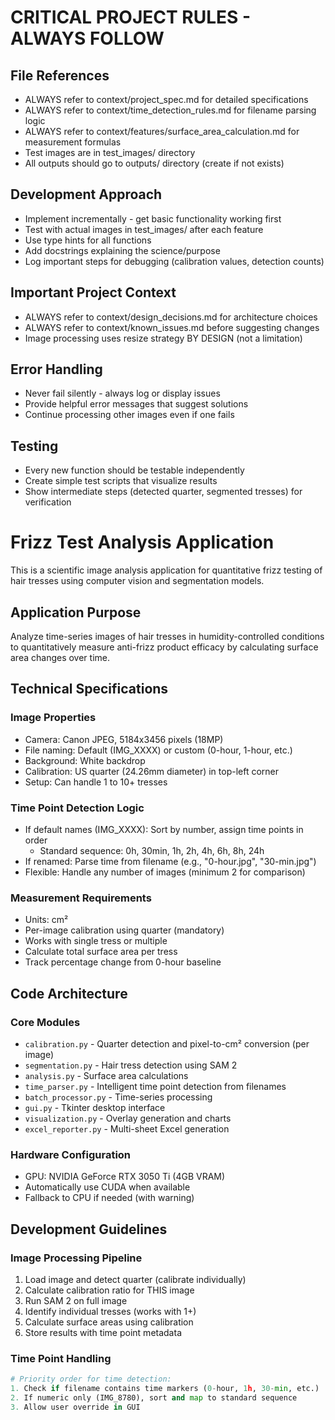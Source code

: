 # CRITICAL PROJECT RULES - ALWAYS FOLLOW

## File References
- ALWAYS refer to context/project_spec.md for detailed specifications
- ALWAYS refer to context/time_detection_rules.md for filename parsing logic  
- ALWAYS refer to context/features/surface_area_calculation.md for measurement formulas
- Test images are in test_images/ directory
- All outputs should go to outputs/ directory (create if not exists)

## Development Approach
- Implement incrementally - get basic functionality working first
- Test with actual images in test_images/ after each feature
- Use type hints for all functions
- Add docstrings explaining the science/purpose
- Log important steps for debugging (calibration values, detection counts)

## Important Project Context
- ALWAYS refer to context/design_decisions.md for architecture choices
- ALWAYS refer to context/known_issues.md before suggesting changes
- Image processing uses resize strategy BY DESIGN (not a limitation)

## Error Handling
- Never fail silently - always log or display issues
- Provide helpful error messages that suggest solutions
- Continue processing other images even if one fails

## Testing
- Every new function should be testable independently
- Create simple test scripts that visualize results
- Show intermediate steps (detected quarter, segmented tresses) for verification

# Frizz Test Analysis Application

This is a scientific image analysis application for quantitative frizz testing of hair tresses using computer vision and segmentation models.

## Application Purpose
Analyze time-series images of hair tresses in humidity-controlled conditions to quantitatively measure anti-frizz product efficacy by calculating surface area changes over time.

## Technical Specifications

### Image Properties
- Camera: Canon JPEG, 5184x3456 pixels (18MP)
- File naming: Default (IMG_XXXX) or custom (0-hour, 1-hour, etc.)
- Background: White backdrop
- Calibration: US quarter (24.26mm diameter) in top-left corner
- Setup: Can handle 1 to 10+ tresses

### Time Point Detection Logic
- If default names (IMG_XXXX): Sort by number, assign time points in order
  - Standard sequence: 0h, 30min, 1h, 2h, 4h, 6h, 8h, 24h
- If renamed: Parse time from filename (e.g., "0-hour.jpg", "30-min.jpg")
- Flexible: Handle any number of images (minimum 2 for comparison)

### Measurement Requirements
- Units: cm²
- Per-image calibration using quarter (mandatory)
- Works with single tress or multiple
- Calculate total surface area per tress
- Track percentage change from 0-hour baseline

## Code Architecture

### Core Modules
- `calibration.py` - Quarter detection and pixel-to-cm² conversion (per image)
- `segmentation.py` - Hair tress detection using SAM 2
- `analysis.py` - Surface area calculations
- `time_parser.py` - Intelligent time point detection from filenames
- `batch_processor.py` - Time-series processing
- `gui.py` - Tkinter desktop interface
- `visualization.py` - Overlay generation and charts
- `excel_reporter.py` - Multi-sheet Excel generation

### Hardware Configuration
- GPU: NVIDIA GeForce RTX 3050 Ti (4GB VRAM)
- Automatically use CUDA when available
- Fallback to CPU if needed (with warning)

## Development Guidelines

### Image Processing Pipeline
1. Load image and detect quarter (calibrate individually)
2. Calculate calibration ratio for THIS image
3. Run SAM 2 on full image
4. Identify individual tresses (works with 1+)
5. Calculate surface areas using calibration
6. Store results with time point metadata

### Time Point Handling
```python
# Priority order for time detection:
1. Check if filename contains time markers (0-hour, 1h, 30-min, etc.)
2. If numeric only (IMG_8780), sort and map to standard sequence
3. Allow user override in GUI